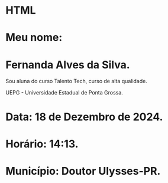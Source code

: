 # HTML
<!DOCTYPE html>
<html>
<head>
<title>Page Title</title>
</head>
<body>

<h1>Meu nome:</h1>
<h1>Fernanda Alves da Silva.</h1>
<p>Sou aluna do curso Talento Tech, curso de alta qualidade.</p>
<p>UEPG - Universidade Estadual de Ponta Grossa.</p>
<h1>Data: 18 de Dezembro de 2024.</h1>
<h1>Horário: 14:13.</h1>
<h1>Município: Doutor Ulysses-PR.</h1>

</body>
</html>
